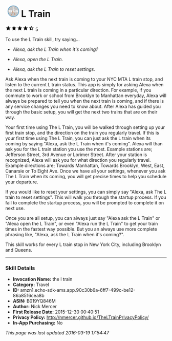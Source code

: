 # &nbsp;<img src="app_icon" alt="L Train icon" width="36"> L Train
![4.6 stars](../../../images/ic_star_black_18dp_1x.png)![4.6 stars](../../../images/ic_star_black_18dp_1x.png)![4.6 stars](../../../images/ic_star_black_18dp_1x.png)![4.6 stars](../../../images/ic_star_black_18dp_1x.png)![4.6 stars](../../../images/ic_star_half_black_18dp_1x.png) 5

To use the L Train skill, try saying...

* *Alexa, ask the L Train when it's coming?*

* *Alexa, open the L Train.*

* *Alexa, ask the L Train to reset settings.*

Ask Alexa when the next train is coming to your NYC MTA L train stop, and listen to the current L train status. This app is simply for asking Alexa when the next L train is coming in a particular direction. For example, if you commute to work or school from Brooklyn to Manhattan everyday, Alexa will always be prepared to tell you when the next train is coming, and if there is any service changes you need to know about. After Alexa has guided you through the basic setup, you will get the next two trains that are on their way.

Your first time using The L Train, you will be walked through setting up your first train stop, and the direction on the train you regularly travel. If this is your first time using The L Train, you can just ask the L train when its coming by saying "Alexa, ask the L Train when it's coming". Alexa will than ask you for the L train station you use the most.  Example stations are; Jefferson Street, 3rd Avenue or Lorimer Street. After your station is recognized, Alexa will ask you for what direction you regularly travel. Example directions are; Towards Manhattan, Towards Brooklyn, West, East, Canarsie or To Eight Ave. Once we have all your settings, whenever you ask The L Train when its coming, you will get precise times to help you schedule your departure. 

If you would like to reset your settings, you can simply say "Alexa, ask The L train to reset settings". This will walk you through the startup process. If you fail to complete the startup process, you will be prompted to complete it on next use.

Once you are all setup, you can always just say "Alexa ask the L Train" or "Alexa open the L Train", or even "Alexa run the L Train" to get your train times in the fastest way possible. But you an always use more complete phrasing like, "Alexa, ask the L Train when it's coming?".

This skill works for every L train stop in New York City, including Brooklyn and Queens.

***

### Skill Details

* **Invocation Name:** the l train
* **Category:** Travel
* **ID:** amzn1.echo-sdk-ams.app.90c30b6a-6ff7-499c-be12-86a8516cea8b
* **ASIN:** B019YQ846M
* **Author:** Nick Mercer
* **First Release Date:** 2015-12-30 00:40:51
* **Privacy Policy:** http://nmercer.github.io/TheLTrainPrivacyPolicy/
* **In-App Purchasing:** No

*This page was last updated 2016-03-19 17:54:47*

